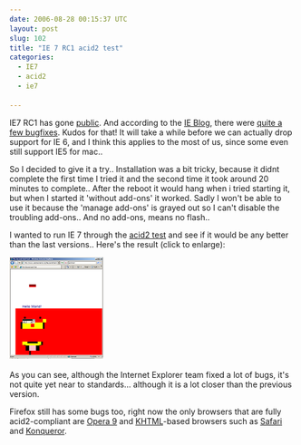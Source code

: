 ```yaml
---
date: 2006-08-28 00:15:37 UTC
layout: post
slug: 102
title: "IE 7 RC1 acid2 test"
categories:
  - IE7
  - acid2
  - ie7

---
```

<p>IE7 RC1 has gone <a href="http://www.microsoft.com/windows/ie/downloads/default.mspx">public</a>. And according to the <a href="http://blogs.msdn.com/ie/">IE Blog</a>, there were <a href="http://blogs.msdn.com/ie/archive/2006/08/22/712830.aspx"> quite a few bugfixes</a>. Kudos for that! It will take a while before we can actually drop support for IE 6, and I think this applies to the most of us, since some even still support IE5 for mac..</p>

<p>So I decided to give it a try.. Installation was a bit tricky, because it didnt complete the first time I tried it and the second time it took around 20 minutes to complete.. After the reboot it would hang when i tried starting it, but when I started it 'without add-ons' it worked. Sadly I won't be able to use it because the 'manage add-ons' is grayed out so I can't disable the troubling add-ons.. And no add-ons, means no flash..</p>

<p>I wanted to run IE 7 through the <a href="http://www.webstandards.org/files/acid2/test.html">acid2 test</a> and see if it would be any better than the last versions.. Here's the result (click to enlarge):</p>

<a href="/resources/images/posts/ie7_acid_1.png"><img src="/resources/images/posts/ie7_acid_2.png" alt="IE 7 acid2 results" /></a>

<p>As you can see, although the Internet Explorer team fixed a lot of bugs, it's not quite yet near to standards... although it is a lot closer than the previous version.</p>

<p>Firefox still has some bugs too, right now the only browsers that are fully acid2-compliant are <a href="http://www.opera.com/">Opera 9</a> and <a href="http://en.wikipedia.org/wiki/KHTML">KHTML</a>-based browsers such as <a href="http://www.apple.com/safari/">Safari</a> and <a href="http://www.konqueror.org/features/browser.php">Konqueror</a>.
</p>